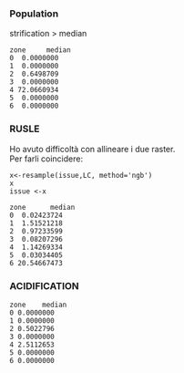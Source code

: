 
### Population

strification > median
```
zone     median
0  0.0000000
1  0.0000000
2  0.6498709
3  0.0000000
4 72.0660934
5  0.0000000
6  0.0000000
```
### RUSLE
Ho avuto difficoltà con allineare i due raster.  
Per farli coincidere:

```
x<-resample(issue,LC, method='ngb')
x
issue <-x
```

```
zone      median
0  0.02423724
1  1.51521218
2  0.97233599
3  0.08207296
4  1.14269334
5  0.03034405
6 20.54667473
```

### ACIDIFICATION

```
zone    median
0 0.0000000
1 0.0000000
2 0.5022796
3 0.0000000
4 2.5112653
5 0.0000000
6 0.0000000
```
